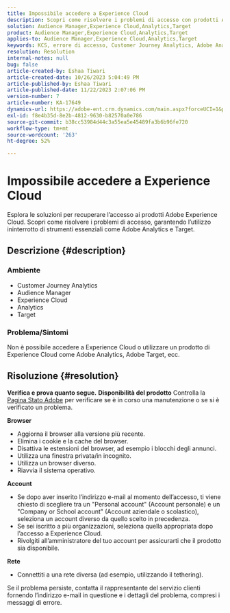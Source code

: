```yaml
---
title: Impossibile accedere a Experience Cloud
description: Scopri come risolvere i problemi di accesso con prodotti Adobe Experience Cloud come Analytics e Target.
solution: Audience Manager,Experience Cloud,Analytics,Target
product: Audience Manager,Experience Cloud,Analytics,Target
applies-to: Audience Manager,Experience Cloud,Analytics,Target
keywords: KCS, errore di accesso, Customer Journey Analytics, Adobe Analytics, Experience Cloud
resolution: Resolution
internal-notes: null
bug: false
article-created-by: Eshaa Tiwari
article-created-date: 10/26/2023 5:04:49 PM
article-published-by: Eshaa Tiwari
article-published-date: 11/22/2023 2:07:06 PM
version-number: 7
article-number: KA-17649
dynamics-url: https://adobe-ent.crm.dynamics.com/main.aspx?forceUCI=1&pagetype=entityrecord&etn=knowledgearticle&id=a263c2c3-2174-ee11-9ae7-6045bd0063aa
exl-id: f8e4b35d-8e2b-4812-9630-b82570a0e786
source-git-commit: b38cc53984d44c3a55ea5e45489fa3b6b96fe720
workflow-type: tm+mt
source-wordcount: '263'
ht-degree: 52%

---
```


# Impossibile accedere a Experience Cloud


Esplora le soluzioni per recuperare l’accesso ai prodotti Adobe Experience Cloud. Scopri come risolvere i problemi di accesso, garantendo l’utilizzo ininterrotto di strumenti essenziali come Adobe Analytics e Target.

## Descrizione {#description}


### <b>Ambiente</b>

- Customer Journey Analytics
- Audience Manager
- Experience Cloud
- Analytics
- Target


### <b>Problema/Sintomi</b>

Non è possibile accedere a Experience Cloud o utilizzare un prodotto di Experience Cloud come Adobe Analytics, Adobe Target, ecc.


## Risoluzione {#resolution}

<b>Verifica e prova quanto segue.</b>
<b>Disponibilità del prodotto</b>
Controlla la [Pagina Stato Adobe](https://status.adobe.com/it) per verificare se è in corso una manutenzione o se si è verificato un problema.

<b>Browser</b>

- Aggiorna il browser alla versione più recente.
- Elimina i cookie e la cache del browser.
- Disattiva le estensioni del browser, ad esempio i blocchi degli annunci.
- Utilizza una finestra privata/in incognito.
- Utilizza un browser diverso.
- Riavvia il sistema operativo.


<b>Account</b>

- Se dopo aver inserito l’indirizzo e-mail al momento dell’accesso, ti viene chiesto di scegliere tra un &quot;Personal account&quot; (Account personale) e un &quot;Company or School account&quot; (Account aziendale o scolastico), seleziona un account diverso da quello scelto in precedenza.
- Se sei iscritto a più organizzazioni, seleziona quella appropriata dopo l’accesso a Experience Cloud.
- Rivolgiti all’amministratore del tuo account per assicurarti che il prodotto sia disponibile.


<b>Rete</b>

- Connettiti a una rete diversa (ad esempio, utilizzando il tethering).


Se il problema persiste, contatta il rappresentante del servizio clienti fornendo l’indirizzo e-mail in questione e i dettagli del problema, compresi i messaggi di errore.

